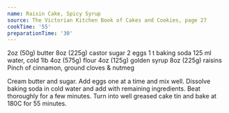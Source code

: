 ```yaml
---
name: Raisin Cake, Spicy Syrup
source: The Victorian Kitchen Book of Cakes and Cookies, page 27
cookTime: '55'
preparationTime: '30'
---
```


2oz (50g) butter
8oz (225g) castor sugar
2 eggs
1 t baking soda
125 ml water, cold
1lb 4oz (575g) flour
4oz (125g) golden syrup
8oz (225g) raisins
Pinch of cinnamon, ground cloves & nutmeg

Cream butter and sugar.  Add eggs one at a time and mix well.  Dissolve baking soda in cold water and add with remaining ingredients.  Beat thoroughly for a few minutes.  Turn into well greased cake tin and bake at 180C for 55 minutes.

